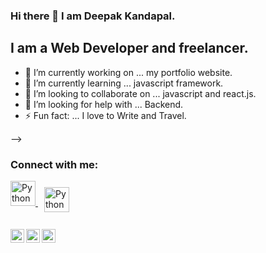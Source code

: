 ### Hi there 👋 I am Deepak Kandapal.

## I am a Web Developer and freelancer.

- 🔭 I’m currently working on ... my portfolio website.
- 🌱 I’m currently learning ... javascript framework.
- 👯 I’m looking to collaborate on ... javascript and react.js.
- 🤔 I’m looking for help with ... Backend.
- ⚡ Fun fact: ... I love to Write and Travel.

-->
### Connect with me:

 <a href="https://www.linkedin.com/in/deepakkandpal0123/" target="_blank">
   <img src="https://cdn.jsdelivr.net/npm/simple-icons@v3/icons/linkedin.svg" alt="Python" height="40" stylevertical-align:top; margin:10px">
 </a>
 <a href="mailto:deepakkandpal0123@gmail.com" target="_blank">
   <img src="https://cdn.jsdelivr.net/npm/simple-icons@v3/icons/gmail.svg" alt="Python" height="40" style="vertical-align:top; margin:10px">
 </a>
                                                                                                                                           
<br />
<br />
                                                                                                                                           
<a href="https://twitter.com/adarshreddyash">
  <img align="left" alt="Adarshreddyash | Twitter" width="22px" src="https://cdn.jsdelivr.net/npm/simple-icons@v3/icons/twitter.svg" />
</a>
<a href="https://www.linkedin.com/in/adarshreddyash/">
  <img align="left" alt="Adarshreddyash LinkdeIN" width="22px" src="https://cdn.jsdelivr.net/npm/simple-icons@v3/icons/linkedin.svg" />
</a>
<a href="https://www.instagram.com/adarshreddyash/">
  <img align="left" alt="Adarshreddyash Instagram" width="22px" src="https://cdn.jsdelivr.net/npm/simple-icons@v3/icons/instagram.svg" />
</a>
                                                                                                                                 
<br />

